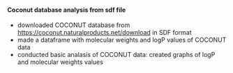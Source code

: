 
#### Coconut database analysis from sdf file 

- downloaded COCONUT database from https://coconut.naturalproducts.net/download in SDF format
- made a dataframe with molecular weights and logP values of COCONUT data
- conducted basic analasis of COCONUT data: created graphs of logP and molecular weights values
